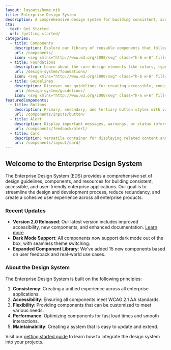 ```yaml
---
layout: layouts/home.njk
title: Enterprise Design System
description: A comprehensive design system for building consistent, accessible, and beautiful enterprise applications
cta:
  text: Get Started
  url: /getting-started/
categories:
  - title: Components
    description: Explore our library of reusable components that follow our design guidelines and best practices.
    url: /components/
    icon: <svg xmlns="http://www.w3.org/2000/svg" class="h-6 w-6" fill="none" viewBox="0 0 24 24" stroke="currentColor"><path stroke-linecap="round" stroke-linejoin="round" stroke-width="2" d="M4 5a1 1 0 011-1h14a1 1 0 011 1v2a1 1 0 01-1 1H5a1 1 0 01-1-1V5zM4 13a1 1 0 011-1h6a1 1 0 011 1v6a1 1 0 01-1 1H5a1 1 0 01-1-1v-6zM16 13a1 1 0 011-1h2a1 1 0 011 1v6a1 1 0 01-1 1h-2a1 1 0 01-1-1v-6z" /></svg>
  - title: Foundations
    description: Learn about the core design elements like colors, typography, spacing, and layout principles.
    url: /design-system/foundations/
    icon: <svg xmlns="http://www.w3.org/2000/svg" class="h-6 w-6" fill="none" viewBox="0 0 24 24" stroke="currentColor"><path stroke-linecap="round" stroke-linejoin="round" stroke-width="2" d="M19 11H5m14 0a2 2 0 012 2v6a2 2 0 01-2 2H5a2 2 0 01-2-2v-6a2 2 0 012-2m14 0V9a2 2 0 00-2-2M5 11V9a2 2 0 012-2m0 0V5a2 2 0 012-2h6a2 2 0 012 2v2M7 7h10" /></svg>
  - title: Guidelines
    description: Discover our guidelines for creating accessible, consistent, and user-friendly experiences.
    url: /design-system/guidelines/
    icon: <svg xmlns="http://www.w3.org/2000/svg" class="h-6 w-6" fill="none" viewBox="0 0 24 24" stroke="currentColor"><path stroke-linecap="round" stroke-linejoin="round" stroke-width="2" d="M9 12h6m-6 4h6m2 5H7a2 2 0 01-2-2V5a2 2 0 012-2h5.586a1 1 0 01.707.293l5.414 5.414a1 1 0 01.293.707V19a2 2 0 01-2 2z" /></svg>
featuredComponents:
  - title: Buttons
    description: Primary, secondary, and tertiary button styles with various states and sizes.
    url: /components/inputs/button/
  - title: Alert
    description: Display important messages, warnings, or status information to users.
    url: /components/feedback/alert/
  - title: Card
    description: Versatile container for displaying related content and actions.
    url: /components/layout/card/
---
```


## Welcome to the Enterprise Design System

The Enterprise Design System (EDS) provides a comprehensive set of design guidelines, components, and resources for building consistent, accessible, and user-friendly enterprise applications. Our goal is to streamline the design and development process, reduce redundancy, and create a cohesive user experience across all enterprise products.

### Recent Updates

- **Version 2.0 Released**: Our latest version includes improved accessibility, new components, and enhanced documentation. [Learn more](/updates/2025-02-15-version-2-release/)
- **Dark Mode Support**: All components now support dark mode out of the box, with seamless theme switching.
- **Expanded Component Library**: We've added 15 new components based on user feedback and real-world use cases.

### About the Design System

The Enterprise Design System is built on the following principles:

1. **Consistency**: Creating a unified experience across all enterprise applications.
2. **Accessibility**: Ensuring all components meet WCAG 2.1 AA standards.
3. **Flexibility**: Providing components that can be customized to meet various needs.
4. **Performance**: Optimizing components for fast load times and smooth interactions.
5. **Maintainability**: Creating a system that is easy to update and extend.

Visit our [getting started guide](/getting-started/) to learn how to integrate the design system into your projects.